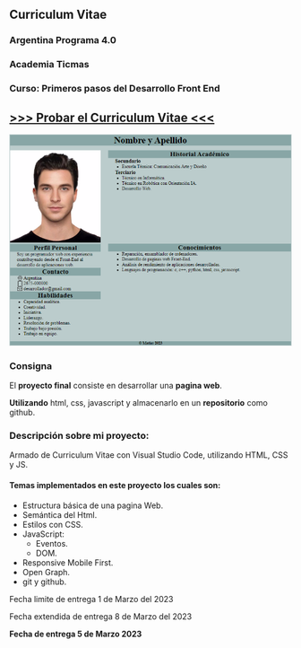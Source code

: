 ## __Curriculum Vitae__
### Argentina Programa 4.0
### Academia Ticmas
### Curso: Primeros pasos del Desarrollo Front End

## [>>> Probar el Curriculum Vitae <<<](https://desarrolladormdpi.github.io/CVM/)

![Imagen de la web](layout/open-graph/CV-M.png)

### __Consigna__

El __proyecto final__ consiste en desarrollar una __pagina web__.

__Utilizando__ html, css, javascript y almacenarlo en un __repositorio__ como github.

### __Descripción sobre mi proyecto:__
Armado de Curriculum Vitae con Visual Studio Code, utilizando HTML, CSS y JS.

#### __Temas implementados en este proyecto los cuales son:__

- Estructura básica de una pagina Web.
- Semántica del Html.
- Estilos con CSS.
- JavaScript:
    - Eventos.
    - DOM.
- Responsive Mobile First.
- Open Graph.
- git y github.

Fecha limite de entrega 1 de Marzo del 2023

Fecha extendida de entrega 8 de Marzo del 2023

__Fecha de entrega 5 de Marzo 2023__
